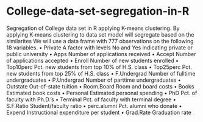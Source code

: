 # College-data-set-segregation-in-R
Segregation of College data set in R applying K-means clustering. By applying K-means clustering to data set model will segregate based on the similarites
We will use a data frame with 777 observations on the following 18 variables.
•	Private A factor with levels No and Yes indicating private or public university
•	Apps Number of applications received
•	Accept Number of applications accepted
•	Enroll Number of new students enrolled
•	Top10perc Pct. new students from top 10% of H.S. class
•	Top25perc Pct. new students from top 25% of H.S. class
•	F.Undergrad Number of fulltime undergraduates
•	P.Undergrad Number of parttime undergraduates
•	Outstate Out-of-state tuition
•	Room.Board Room and board costs
•	Books Estimated book costs
•	Personal Estimated personal spending
•	PhD Pct. of faculty with Ph.D.’s
•	Terminal Pct. of faculty with terminal degree
•	S.F.Ratio Student/faculty ratio
•	perc.alumni Pct. alumni who donate
•	Expend Instructional expenditure per student
•	Grad.Rate Graduation rate


